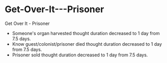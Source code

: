 # Get-Over-It---Prisoner
Get Over It - Prisoner



- Someone's organ harvested thought duration decreased to 1 day from 7.5 days.
- Know guest/colonist/prisoner died thought duration decreased to 1 day from 7.5 days.
- Prisoner sold thought duration decreased to 1 day from 7.5 days.
